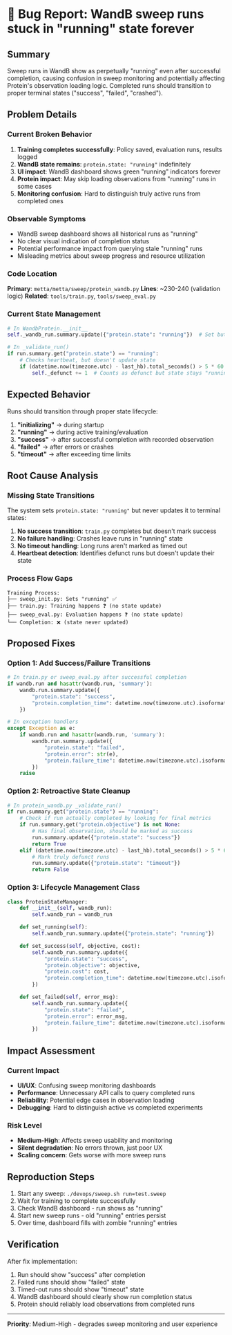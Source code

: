 # 🐛 Bug Report: WandB sweep runs stuck in "running" state forever

## Summary
Sweep runs in WandB show as perpetually "running" even after successful completion, causing confusion in sweep monitoring and potentially affecting Protein's observation loading logic. Completed runs should transition to proper terminal states ("success", "failed", "crashed").

## Problem Details

### Current Broken Behavior
1. **Training completes successfully**: Policy saved, evaluation runs, results logged
2. **WandB state remains**: `protein.state: "running"` indefinitely
3. **UI impact**: WandB dashboard shows green "running" indicators forever
4. **Protein impact**: May skip loading observations from "running" runs in some cases
5. **Monitoring confusion**: Hard to distinguish truly active runs from completed ones

### Observable Symptoms
- WandB sweep dashboard shows all historical runs as "running"
- No clear visual indication of completion status
- Potential performance impact from querying stale "running" runs
- Misleading metrics about sweep progress and resource utilization

### Code Location
**Primary**: `metta/metta/sweep/protein_wandb.py`
**Lines**: ~230-240 (validation logic)
**Related**: `tools/train.py`, `tools/sweep_eval.py`

### Current State Management
```python
# In WandbProtein.__init__
self._wandb_run.summary.update({"protein.state": "running"})  # Set but never updated

# In _validate_run()
if run.summary.get("protein.state") == "running":
    # Checks heartbeat, but doesn't update state
    if (datetime.now(timezone.utc) - last_hb).total_seconds() > 5 * 60:
        self._defunct += 1  # Counts as defunct but state stays "running"
```

## Expected Behavior
Runs should transition through proper state lifecycle:
1. **"initializing"** → during startup
2. **"running"** → during active training/evaluation
3. **"success"** → after successful completion with recorded observation
4. **"failed"** → after errors or crashes
5. **"timeout"** → after exceeding time limits

## Root Cause Analysis

### Missing State Transitions
The system sets `protein.state: "running"` but never updates it to terminal states:

1. **No success transition**: `train.py` completes but doesn't mark success
2. **No failure handling**: Crashes leave runs in "running" state
3. **No timeout handling**: Long runs aren't marked as timed out
4. **Heartbeat detection**: Identifies defunct runs but doesn't update their state

### Process Flow Gaps
```
Training Process:
├── sweep_init.py: Sets "running" ✅
├── train.py: Training happens ❓ (no state update)
├── sweep_eval.py: Evaluation happens ❓ (no state update)
└── Completion: ❌ (state never updated)
```

## Proposed Fixes

### Option 1: Add Success/Failure Transitions
```python
# In train.py or sweep_eval.py after successful completion
if wandb.run and hasattr(wandb.run, 'summary'):
    wandb.run.summary.update({
        "protein.state": "success",
        "protein.completion_time": datetime.now(timezone.utc).isoformat()
    })

# In exception handlers
except Exception as e:
    if wandb.run and hasattr(wandb.run, 'summary'):
        wandb.run.summary.update({
            "protein.state": "failed",
            "protein.error": str(e),
            "protein.failure_time": datetime.now(timezone.utc).isoformat()
        })
    raise
```

### Option 2: Retroactive State Cleanup
```python
# In protein_wandb.py _validate_run()
if run.summary.get("protein.state") == "running":
    # Check if run actually completed by looking for final metrics
    if run.summary.get("protein.objective") is not None:
        # Has final observation, should be marked as success
        run.summary.update({"protein.state": "success"})
        return True
    elif (datetime.now(timezone.utc) - last_hb).total_seconds() > 5 * 60:
        # Mark truly defunct runs
        run.summary.update({"protein.state": "timeout"})
        return False
```

### Option 3: Lifecycle Management Class
```python
class ProteinStateManager:
    def __init__(self, wandb_run):
        self.wandb_run = wandb_run

    def set_running(self):
        self.wandb_run.summary.update({"protein.state": "running"})

    def set_success(self, objective, cost):
        self.wandb_run.summary.update({
            "protein.state": "success",
            "protein.objective": objective,
            "protein.cost": cost,
            "protein.completion_time": datetime.now(timezone.utc).isoformat()
        })

    def set_failed(self, error_msg):
        self.wandb_run.summary.update({
            "protein.state": "failed",
            "protein.error": error_msg,
            "protein.failure_time": datetime.now(timezone.utc).isoformat()
        })
```

## Impact Assessment

### Current Impact
- **UI/UX**: Confusing sweep monitoring dashboards
- **Performance**: Unnecessary API calls to query completed runs
- **Reliability**: Potential edge cases in observation loading
- **Debugging**: Hard to distinguish active vs completed experiments

### Risk Level
- **Medium-High**: Affects sweep usability and monitoring
- **Silent degradation**: No errors thrown, just poor UX
- **Scaling concern**: Gets worse with more sweep runs

## Reproduction Steps
1. Start any sweep: `./devops/sweep.sh run=test.sweep`
2. Wait for training to complete successfully
3. Check WandB dashboard - run shows as "running"
4. Start new sweep runs - old "running" entries persist
5. Over time, dashboard fills with zombie "running" entries

## Verification
After fix implementation:
1. Run should show "success" after completion
2. Failed runs should show "failed" state
3. Timed-out runs should show "timeout" state
4. WandB dashboard should clearly show run completion status
5. Protein should reliably load observations from completed runs

---
**Priority**: Medium-High - degrades sweep monitoring and user experience
